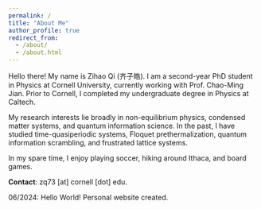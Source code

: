 ```yaml
---
permalink: /
title: "About Me"
author_profile: true
redirect_from: 
  - /about/
  - /about.html
---
```

Hello there! My name is Zihao Qi (齐子皓). I am a second-year PhD student in Physics at Cornell University, currently working with Prof. Chao-Ming Jian. Prior to Cornell, I completed my undergraduate degree in Physics at Caltech.

My research interests lie broadly in non-equilibrium physics, condensed matter systems, and quantum information science. In the past, I have studied time-quasiperiodic systems, Floquet prethermalization, quantum information scrambling, and frustrated lattice systems. 

In my spare time, I enjoy playing soccer, hiking around Ithaca, and board games.

**Contact**: zq73 [at] cornell [dot] edu.

06/2024: Hello World! Personal website created.


